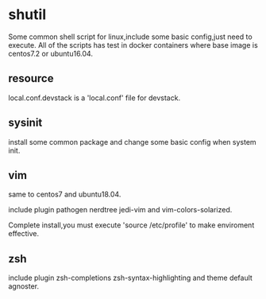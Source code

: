 # shutil

Some common shell script for linux,include some basic config,just need to execute.
All of the scripts has test in docker containers where base image is centos7.2 or ubuntu16.04.

## resource
local.conf.devstack is a 'local.conf' file for devstack.

## sysinit

install some common package and change some basic config when system init. 

## vim

same to centos7 and ubuntu18.04.

include plugin pathogen nerdtree jedi-vim and vim-colors-solarized.

Complete install,you must execute 'source /etc/profile' to make enviroment effective.

## zsh

include plugin zsh-completions zsh-syntax-highlighting and theme default agnoster.
